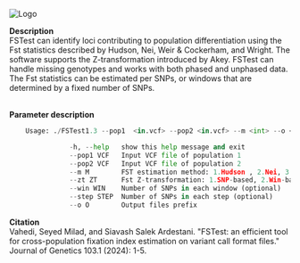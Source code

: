 ![Logo](https://user-images.githubusercontent.com/52033302/116609032-435f0580-a90a-11eb-8d19-b791e713918d.png)
</br>

<b> Description</b>
</br>
FSTest can identify loci contributing to population differentiation using the Fst statistics described by Hudson, Nei, Weir & Cockerham, and Wright. The software supports the Z-transformation introduced by Akey. FSTest can handle missing genotypes and works with both phased and unphased data. The Fst statistics can be estimated per SNPs, or windows that are determined by a fixed number of SNPs. 
</br>


</pre></br>
<b> Parameter description</b>
</br>

```py
	Usage: ./FSTest1.3 --pop1  <in.vcf> --pop2 <in.vcf> --m <int> --o <str>

               -h, --help   show this help message and exit
               --pop1 VCF   Input VCF file of population 1
               --pop2 VCF   Input VCF file of population 2
               --m M        FST estimation method: 1.Hudson , 2.Nei, 3.Weir&Cockerham, 4.Wright
               --zt ZT      Fst Z-transformation: 1.SNP-based, 2.Win-based (optional)
               --win WIN    Number of SNPs in each window (optional)
               --step STEP  Number of SNPs in each step (optional)
               --o O        Output files prefix
```

<b> Citation</b>
</br>
Vahedi, Seyed Milad, and Siavash Salek Ardestani. "FSTest: an efficient tool for cross-population fixation index estimation on variant call format files." Journal of Genetics 103.1 (2024): 1-5.
</br>
